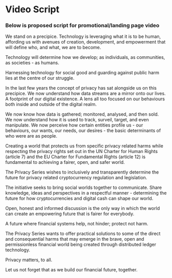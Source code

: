 # Video Script

<h3>Below is proposed script for promotional/landing page video</h3>

We stand on a precipice. Technology is leveraging what it is to be human, affording us with avenues of creation, development, and empowerment that will define who, and what, we are to become. 

Technology will determine how we develop; as individuals, as communities, as societies - as humans.

Harnessing technology for social good and guarding against public harm lies at the centre of our struggle.

In the last few years the concept of privacy has sat alongside us on this precipice. We now understand how data streams are a mirror onto our lives. A footprint of our digital existence. A lens all too focused on our behaviours both inside and outside of the digital realm. 

We now know how data is gathered; monitored, analysed, and then sold. We now understand how it is used to track, surveil, target, and even manipulate. We now perceive how certain entities profile us - our behaviours, our wants, our needs, our desires - the basic determinants of who were are as people. 

Creating a world that protects us from specific privacy related harms while respecting the privacy rights set out in the UN Charter for Human Rights (article 7) and the EU Charter for Fundamental Rights (article 12) is fundamental to achieving a fairer, open, and safer world. 

The Privacy Series wishes to inclusively and transparently determine the future for privacy related cryptocurrency regulation and legislation. 

The initiative seeks to bring social worlds together to communicate. Share knowledge, ideas and perspectives in a respectful manner - determining the future for how cryptocurrencies and digital cash can shape our world. 

Open, honest and informed discussion is the only way in which the world can create an empowering future that is fairer for everybody. 

A future where financial systems help, not hinder; protect not harm. 

The Privacy Series wants to offer practical solutions to some of the direct and consequential harms that may emerge in the brave, open and permissionless financial world being created through distributed ledger technology. 

Privacy matters, to all.

Let us not forget that as we build our financial future, together. 


